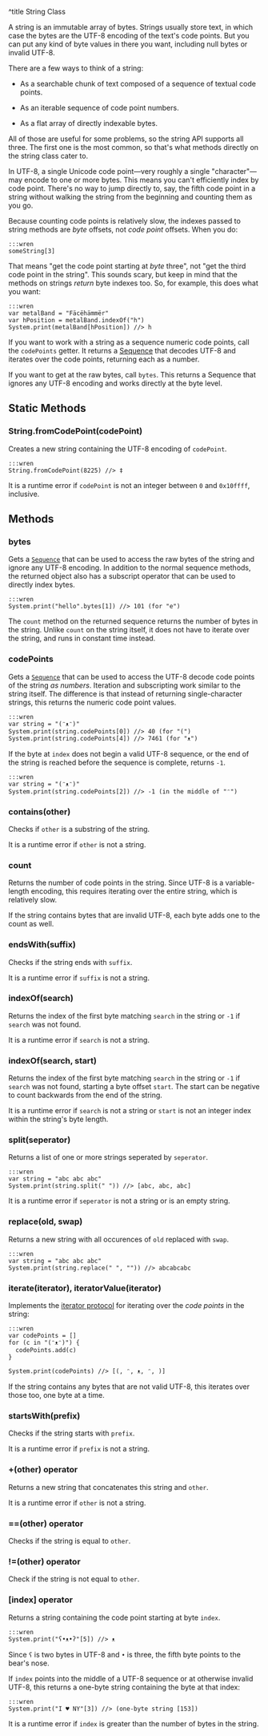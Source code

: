 ^title String Class

A string is an immutable array of bytes. Strings usually store text, in which
case the bytes are the UTF-8 encoding of the text's code points. But you can put
any kind of byte values in there you want, including null bytes or invalid
UTF-8.

There are a few ways to think of a string:

* As a searchable chunk of text composed of a sequence of textual code points.

* As an iterable sequence of code point numbers.

* As a flat array of directly indexable bytes.

All of those are useful for some problems, so the string API supports all three.
The first one is the most common, so that's what methods directly on the string
class cater to.

In UTF-8, a single Unicode code point&mdash;very roughly a single
"character"&mdash;may encode to one or more bytes. This means you can't
efficiently index by code point. There's no way to jump directly to, say, the
fifth code point in a string without walking the string from the beginning and
counting them as you go.

Because counting code points is relatively slow, the indexes passed to string
methods are *byte* offsets, not *code point* offsets. When you do:

    :::wren
    someString[3]

That means "get the code point starting at *byte* three", not "get the third
code point in the string". This sounds scary, but keep in mind that the methods
on strings *return* byte indexes too. So, for example, this does what you want:

    :::wren
    var metalBand = "Fäcëhämmër"
    var hPosition = metalBand.indexOf("h")
    System.print(metalBand[hPosition]) //> h

If you want to work with a string as a sequence numeric code points, call the
`codePoints` getter. It returns a [Sequence](sequence.html) that decodes UTF-8
and iterates over the code points, returning each as a number.

If you want to get at the raw bytes, call `bytes`. This returns a Sequence that
ignores any UTF-8 encoding and works directly at the byte level.

## Static Methods

### String.**fromCodePoint**(codePoint)

Creates a new string containing the UTF-8 encoding of `codePoint`.

    :::wren
    String.fromCodePoint(8225) //> ‡

It is a runtime error if `codePoint` is not an integer between `0` and
`0x10ffff`, inclusive.

## Methods

### **bytes**

Gets a [`Sequence`](sequence.html) that can be used to access the raw bytes of
the string and ignore any UTF-8 encoding. In addition to the normal sequence
methods, the returned object also has a subscript operator that can be used to
directly index bytes.

    :::wren
    System.print("hello".bytes[1]) //> 101 (for "e")

The `count` method on the returned sequence returns the number of bytes in the
string. Unlike `count` on the string itself, it does not have to iterate over
the string, and runs in constant time instead.

### **codePoints**

Gets a [`Sequence`](sequence.html) that can be used to access the UTF-8 decode
code points of the string *as numbers*. Iteration and subscripting work similar
to the string itself. The difference is that instead of returning
single-character strings, this returns the numeric code point values.

    :::wren
    var string = "(ᵔᴥᵔ)"
    System.print(string.codePoints[0]) //> 40 (for "(")
    System.print(string.codePoints[4]) //> 7461 (for "ᴥ")

If the byte at `index` does not begin a valid UTF-8 sequence, or the end of the
string is reached before the sequence is complete, returns `-1`.

    :::wren
    var string = "(ᵔᴥᵔ)"
    System.print(string.codePoints[2]) //> -1 (in the middle of "ᵔ")

### **contains**(other)

Checks if `other` is a substring of the string.

It is a runtime error if `other` is not a string.

### **count**

Returns the number of code points in the string. Since UTF-8 is a
variable-length encoding, this requires iterating over the entire string, which
is relatively slow.

If the string contains bytes that are invalid UTF-8, each byte adds one to the
count as well.

### **endsWith**(suffix)

Checks if the string ends with `suffix`.

It is a runtime error if `suffix` is not a string.

### **indexOf**(search)

Returns the index of the first byte matching `search` in the string or `-1` if
`search` was not found.

It is a runtime error if `search` is not a string.

### **indexOf**(search, start)

Returns the index of the first byte matching `search` in the string or `-1` if
`search` was not found, starting a byte offset `start`. The start can be
negative to count backwards from the end of the string.

It is a runtime error if `search` is not a string or `start` is not an integer
index within the string's byte length.

### **split**(seperator)

Returns a list of one or more strings seperated by `seperator`.

    :::wren
    var string = "abc abc abc"
    System.print(string.split(" ")) //> [abc, abc, abc]

It is a runtime error if `seperator` is not a string or is an empty string.

### **replace**(old, swap)

Returns a new string with all occurences of `old` replaced with `swap`.

    :::wren
    var string = "abc abc abc"
    System.print(string.replace(" ", "")) //> abcabcabc

### **iterate**(iterator), **iteratorValue**(iterator)

Implements the [iterator protocol](../../control-flow.html#the-iterator-protocol)
for iterating over the *code points* in the string:

    :::wren
    var codePoints = []
    for (c in "(ᵔᴥᵔ)") {
      codePoints.add(c)
    }

    System.print(codePoints) //> [(, ᵔ, ᴥ, ᵔ, )]

If the string contains any bytes that are not valid UTF-8, this iterates over
those too, one byte at a time.

### **startsWith**(prefix)

Checks if the string starts with `prefix`.

It is a runtime error if `prefix` is not a string.

### **+**(other) operator

Returns a new string that concatenates this string and `other`.

It is a runtime error if `other` is not a string.

### **==**(other) operator

Checks if the string is equal to `other`.

### **!=**(other) operator

Check if the string is not equal to `other`.

### **[**index**]** operator

Returns a string containing the code point starting at byte `index`.

    :::wren
    System.print("ʕ•ᴥ•ʔ"[5]) //> ᴥ

Since `ʕ` is two bytes in UTF-8 and `•` is three, the fifth byte points to the
bear's nose.

If `index` points into the middle of a UTF-8 sequence or at otherwise invalid
UTF-8, this returns a one-byte string containing the byte at that index:

    :::wren
    System.print("I ♥ NY"[3]) //> (one-byte string [153])

It is a runtime error if `index` is greater than the number of bytes in the
string.
